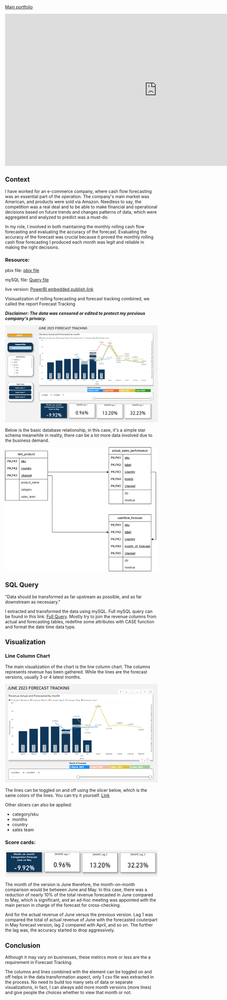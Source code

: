 [Main portfolio](https://thong-pm.github.io/)

<iframe title="Business Forecast Tracking" width="1000" height="500" src="https://app.powerbi.com/view?r=eyJrIjoiYzFkM2YzMTQtMjhhOS00NGE0LTgzMzEtYTBlMTBmNWY3Nzk0IiwidCI6Ijk0YzBmYWUxLWY5MDEtNDMwZi05ZTkyLWJiMGZkNzMxZTlmNCIsImMiOjEwfQ%3D%3D" frameborder="0" allowFullScreen="true"></iframe>

## Context
I have worked for an e-commerce company, where cash flow forecasting was an essential part of the operation. The company's main market was American, and products were sold via Amazon. Needless to say, the competition was a real deal and to be able to make financial and operational decisions based on future trends and changes patterns of data, which were aggregated and analyzed to predict was a must-do. 

In my role, I involved in both maintaining the monthly rolling cash flow forecasting and evaluating the accuracy of the forecast. Evaluating the accuracy of the forecast was crucial because it proved the monthly rolling cash flow forecasting I produced each month was legit and reliable in making the right decisions.

### Resource:
pbix file: [pbix file](https://github.com/thong-pm/Data_Port/blob/45b2e9193cb5df68c06d621bad574048690db11f/PowerBI/1.%20Cashflow%20forecast%20tracking/Business%20Forecast%20Tracking.pbix)

mySQL file: [Query file](https://github.com/thong-pm/Data_Port/blob/main/PowerBI/Forecast%20tracking/foreast_track_query.sql)

live version: [PowerBI embedded publish link](https://app.powerbi.com/view?r=eyJrIjoiYzFkM2YzMTQtMjhhOS00NGE0LTgzMzEtYTBlMTBmNWY3Nzk0IiwidCI6Ijk0YzBmYWUxLWY5MDEtNDMwZi05ZTkyLWJiMGZkNzMxZTlmNCIsImMiOjEwfQ%3D%3D)

Visisualization of rolling forecasting and forecast tracking combined, we called the report Forecast Tracking

***Disclaimer: The data was censored or edited to protect my previous company's privacy.***

![Overview Tab](assets/Overview_tab.png)

Below is the basic database relationship, in this case, it's a simple star schema meanwhile in reality, there can be a lot more data involved due to the business demand. 

![Database Diagram](assets/database_diagram.png)

## SQL Query
"Data should be transformed as far upstream as possible, and as far downstream as necessary."

I extracted and transformed the data using mySQL. Full mySQL query can be found in this link: [Full Query](https://github.com/thong-pm/Data_Port/blob/main/PowerBI/Forecast%20tracking/foreast_track_query.sql). Mostly try to join the revenue columns from actual and forecasting tables, redefine some attributes with CASE function and format the date time data type.
## Visualization

### Line Column Chart
The main visualization of the chart is the line column chart. The columns represents revenue has been gathered. While the lines are the forecast versions, usually 3 or 4 latest months.

![Line And Column](assets/line_and_column_chart.png)

The lines can be toggled on and off using the slicer below, which is the same colors of the lines. You can try it yourself. [Link](https://app.powerbi.com/view?r=eyJrIjoiYzFkM2YzMTQtMjhhOS00NGE0LTgzMzEtYTBlMTBmNWY3Nzk0IiwidCI6Ijk0YzBmYWUxLWY5MDEtNDMwZi05ZTkyLWJiMGZkNzMxZTlmNCIsImMiOjEwfQ%3D%3D)

Other slicers can also be applied:

- category/sku
- months
- country
- sales team

### Score cards:

![Score Cards](assets/score_cards.png)

The month of the version is June therefore, the month-on-month comparison would be between June and May. In this case, there was a reduction of nearly 10% of the total revenue forecasted in June compared to May, which is significant, and an ad-hoc meeting was appointed with the main person in charge of the forecast for cross-checking. 

And for the actual revenue of June versus the previous version. Lag 1 was compared the total of actual revenue of June with the forecasted couterpart in May forecast version, lag 2 compared with April, and so on. The further the lag was, the accuracy started to drop aggressively.

## Conclusion
Although it may vary on businesses, these metircs more or less are the a requirement in Forecast Tracking.

The columns and lines combined with the element can be toggled on and off helps in the data transformation aspect, only 1 csv file was extracted in the process. No need to build too many sets of data or separate visualizations, in fact, I can always add more month versions (more lines) and give people the choices whether to view that month or not.
